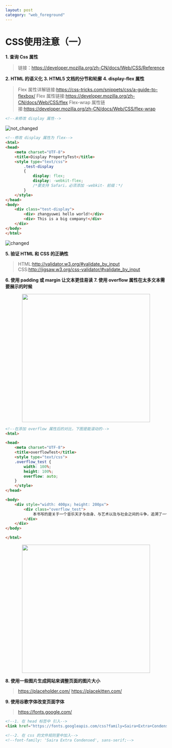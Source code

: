 ```yaml
---
layout: post
category: "web_foreground"
---
```


# CSS使用注意（一）
**1. 查询 Css 属性**
>链接：https://developer.mozilla.org/zh-CN/docs/Web/CSS/Reference

**2. HTML 的语义化**
**3. HTML5 文档的分节和轮廓**
**4. display-flex 属性**
> Flex 属性详解链接:https://css-tricks.com/snippets/css/a-guide-to-flexbox/
> Flex 属性链接:https://developer.mozilla.org/zh-CN/docs/Web/CSS/flex
> Flex-wrap 属性链接:https://developer.mozilla.org/zh-CN/docs/Web/CSS/flex-wrap

```html
<!--未修改 display 属性-->
```


![not_changed]({{site.baseurl}}/assets/img/15079801238788.jpg)


```html
<!--修改 display 属性为 flex-->
<html>
<head>
    <meta charset="UTF-8">
    <title>Display PropertyTest</title>
    <style type="text/css">
        .test-display
        {
            display: flex;
            display: -webkit-flex;
            /*要支持 Safari，必须添加 -webkit- 前缀：*/
        }
    </style>
</head>
<body>
    <div class="test-display">
        <div> zhangyuwei hello world!</div>
        <div> This is a big company!</div>
    </div>
</body>
</html>
```

![changed]({{site.baseurl}}/assets/img/15079806887216.jpg)

**5. 验证 HTML 和 CSS 的正确性**
> HTML:http://validator.w3.org/#validate_by_input
> CSS:http://jigsaw.w3.org/css-validator/#validate_by_input

**6. 使用 padding 或 margin 让文本更佳易读**
**7. 使用 overflow 属性在太多文本需要展示的时候**

<div align="center">
    <img src="/media/15081526598386.jpg" width="400px"/>
</div>

```html
<!--在添加 overflow 属性后的对比，下图是能滚动的-->
<html>

<head>
    <meta charset="UTF-8">
    <title>overflowTest</title>
    <style type="text/css">
    .overflow_test {
        width: 100%;
        height: 100%;
        overflow: auto;
    }
    </style>
</head>

<body>
    <div style="width: 400px; height: 200px">
        <div class="overflow_test">
            本书写的是关于一个音乐天才与自身、与艺术以及与社会之间的斗争，追溯了一个德国音乐家在许多艺术斗争中演变的历程。主人公约翰·克利斯朵夫是一个充满矛盾和不协调的性格，一位满怀生命热情却又遭到敌对世界误解的极其诚恳的艺术家。爱德蒙·高斯称此书为20世纪的最高贵的小说作品。 整个作品分为四册，相当于交响乐的四个乐章： 第一册包括克利斯朵夫少年时代的生活（黎明，清晨，少年），描写他的感宫与感情的觉醒，在家庭与故乡那个小天地中的生活，——直到经过一个考验为止，在那个考验中他受了重大的创伤，可是对自己的使命突然得到了启示，知道英勇的受难与战斗便是他的命运。 第二册（反抗，节场）所写的，是克利斯朵夫像年轻的齐格弗里德”一样，天真，专横，过激，横冲直撞的去征讨当时的社会的与艺术的谎言，挥舞着唐·吉诃德式的长矛，去攻击骡大，小吏，磨坊的风轮和德法两国的节场。这些都可以归在反抗这个总题目之下。 第三册（安多纳德，户内，女朋友们）和上一册的热情与憎恨成为对比，是一片温和恬静的气氛，咏叹友谊与纯洁的爱情的悲歌。 第四册（燃烧的荆棘，复旦）写的是生命中途的大难关，是“怀疑”与破坏性极强的“情欲”的狂飙，是内心的疾风暴雨，差不多一切都要被摧毁了，但结果仍趋于清明高远之境，透出另一世界的黎明的曙光
        </div>
    </div>
</body>

</html>
```

<div align="center">
    <img src="/media/15081527725037.jpg" width="400px"/>
</div>

**8. 使用一些图片生成网站来调整页面的图片大小**
> https://placeholder.com/
> https://placekitten.com/

**9. 使用谷歌字体改变页面字体**
> https://fonts.google.com/

```html
<!--1. 在 head 标签中 引入-->
<link href="https://fonts.googleapis.com/css?family=Saira+Extra+Condensed" rel="stylesheet">

<!--2. 在 css 的文件规则里中加入-->
<!--font-family: 'Saira Extra Condensed', sans-serif;-->
```




